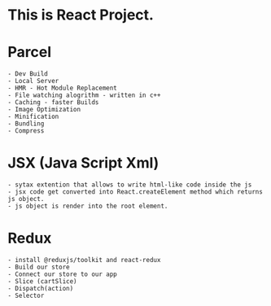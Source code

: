 # This is React Project.

# Parcel 
    - Dev Build
    - Local Server
    - HMR - Hot Module Replacement
    - File watching alogrithm - written in c++
    - Caching - faster Builds
    - Image Optimization
    - Minification
    - Bundling
    - Compress


# JSX (Java Script Xml)
    - sytax extention that allows to write html-like code inside the js
    - jsx code get converted into React.createElement method which returns js object.
    - js object is render into the root element.
    

# Redux
    - install @reduxjs/toolkit and react-redux
    - Build our store 
    - Connect our store to our app
    - Slice (cartSlice)
    - Dispatch(action)
    - Selector
    